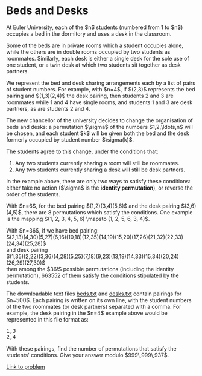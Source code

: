 # Beds and Desks

<p>At Euler University, each of the $n$ students (numbered from 1 to $n$) occupies a bed in the dormitory and uses a desk in the classroom.</p>

<p>Some of the beds are in private rooms which a student occupies alone, while the others are in double rooms occupied by two students as roommates. Similarly, each desk is either a single desk for the sole use of one student, or a twin desk at which two students sit together as desk partners.</p>

<p>We represent the bed and desk sharing arrangements each by a list of pairs of student numbers. For example, with $n=4$, if $(2,3)$ represents the bed pairing and $(1,3)(2,4)$ the desk pairing, then students 2 and 3 are roommates while 1 and 4 have single rooms, and students 1 and 3 are desk partners, as are students 2 and 4.</p>

<p>The new chancellor of the university decides to change the organisation of beds and desks: a permutation $\sigma$ of the numbers $1,2,\ldots,n$ will be chosen, and each student $k$ will be given both the bed and the desk formerly occupied by student number $\sigma(k)$.</p>

<p>The students agree to this change, under the conditions that:</p>
<ol><li>Any two students currently sharing a room will still be roommates.</li>
<li>Any two students currently sharing a desk will still be desk partners.</li>
</ol><p>In the example above, there are only two ways to satisfy these conditions: either take no action ($\sigma$ is the <b>identity permutation</b>), or reverse the order of the students.</p>

<p>With $n=6$, for the bed pairing $(1,2)(3,4)(5,6)$ and the desk pairing $(3,6)(4,5)$, there are 8 permutations which satisfy the conditions. One example is the mapping $(1, 2, 3, 4, 5, 6) \mapsto (1, 2, 5, 6, 3, 4)$.</p>

<p>With $n=36$, if we have bed pairing:<br />
$(2,13)(4,30)(5,27)(6,16)(10,18)(12,35)(14,19)(15,20)(17,26)(21,32)(22,33)(24,34)(25,28)$<br />
and desk pairing<br />
$(1,35)(2,22)(3,36)(4,28)(5,25)(7,18)(9,23)(13,19)(14,33)(15,34)(20,24)(26,29)(27,30)$<br />
then among the $36!$ possible permutations (including the identity permutation), 663552 of them satisfy the conditions stipulated by the students.</p>

<p>The downloadable text files <a href="project/resources/p673_beds.txt">beds.txt</a> and <a href="project/resources/p673_desks.txt">desks.txt</a> contain pairings for $n=500$. Each pairing is written on its own line, with the student numbers of the two roommates (or desk partners) separated with a comma. For example, the desk pairing in the $n=4$ example above would be represented in this file format as:</p>
<pre>
1,3
2,4
</pre>
<p>With these pairings, find the number of permutations that satisfy the students' conditions. Give your answer modulo $999\,999\,937$.</p>


[Link to problem](https://projecteuler.net/problem=673)
